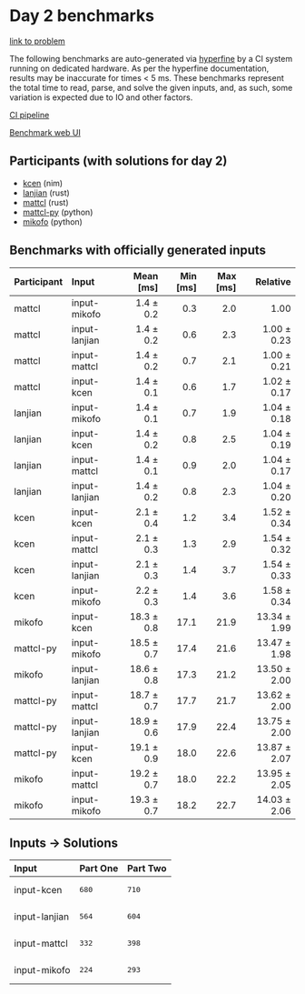 # Day 2 benchmarks

[link to problem](https://adventofcode.com/2024/day/2)

The following benchmarks are auto-generated via
[hyperfine](https://github.com/sharkdp/hyperfine) by a CI system running on
dedicated hardware. As per the hyperfine documentation, results may be
inaccurate for times < 5 ms. These benchmarks represent the total time to read,
parse, and solve the given inputs, and, as such, some variation is expected due
to IO and other factors.

[CI pipeline](http://ci.papercode.net:8080/teams/main/pipelines/aoc2024)

[Benchmark web UI](https://aoc.ancalagon.black)


## Participants (with solutions for day 2)

- [kcen](https://github.com/kcen/aoc2024) (nim)
- [lanjian](https://github.com/lanjian/aoc-2024) (rust)
- [mattcl](https://github.com/mattcl/aoc2024) (rust)
- [mattcl-py](https://github.com/mattcl/aoc2024-py) (python)
- [mikofo](https://github.com/mikofo/aoc2024) (python)


## Benchmarks with officially generated inputs

| Participant | Input | Mean [ms] | Min [ms] | Max [ms] | Relative |
|:---|:---|---:|---:|---:|---:|
| mattcl | input-mikofo | 1.4 ± 0.2 | 0.3 | 2.0 | 1.00 |
| mattcl | input-lanjian | 1.4 ± 0.2 | 0.6 | 2.3 | 1.00 ± 0.23 |
| mattcl | input-mattcl | 1.4 ± 0.2 | 0.7 | 2.1 | 1.00 ± 0.21 |
| mattcl | input-kcen | 1.4 ± 0.1 | 0.6 | 1.7 | 1.02 ± 0.17 |
| lanjian | input-mikofo | 1.4 ± 0.1 | 0.7 | 1.9 | 1.04 ± 0.18 |
| lanjian | input-kcen | 1.4 ± 0.2 | 0.8 | 2.5 | 1.04 ± 0.19 |
| lanjian | input-mattcl | 1.4 ± 0.1 | 0.9 | 2.0 | 1.04 ± 0.17 |
| lanjian | input-lanjian | 1.4 ± 0.2 | 0.8 | 2.3 | 1.04 ± 0.20 |
| kcen | input-kcen | 2.1 ± 0.4 | 1.2 | 3.4 | 1.52 ± 0.34 |
| kcen | input-mattcl | 2.1 ± 0.3 | 1.3 | 2.9 | 1.54 ± 0.32 |
| kcen | input-lanjian | 2.1 ± 0.3 | 1.4 | 3.7 | 1.54 ± 0.33 |
| kcen | input-mikofo | 2.2 ± 0.3 | 1.4 | 3.6 | 1.58 ± 0.34 |
| mikofo | input-kcen | 18.3 ± 0.8 | 17.1 | 21.9 | 13.34 ± 1.99 |
| mattcl-py | input-mikofo | 18.5 ± 0.7 | 17.4 | 21.6 | 13.47 ± 1.98 |
| mikofo | input-lanjian | 18.6 ± 0.8 | 17.3 | 21.2 | 13.50 ± 2.00 |
| mattcl-py | input-mattcl | 18.7 ± 0.7 | 17.7 | 21.7 | 13.62 ± 2.00 |
| mattcl-py | input-lanjian | 18.9 ± 0.6 | 17.9 | 22.4 | 13.75 ± 2.00 |
| mattcl-py | input-kcen | 19.1 ± 0.9 | 18.0 | 22.6 | 13.87 ± 2.07 |
| mikofo | input-mattcl | 19.2 ± 0.7 | 18.0 | 22.2 | 13.95 ± 2.05 |
| mikofo | input-mikofo | 19.3 ± 0.7 | 18.2 | 22.7 | 14.03 ± 2.06 |


## Inputs -> Solutions

| Input | Part One | Part Two |
|:---|:---|:---|
|input-kcen|<pre>680</pre>|<pre>710</pre>|
|input-lanjian|<pre>564</pre>|<pre>604</pre>|
|input-mattcl|<pre>332</pre>|<pre>398</pre>|
|input-mikofo|<pre>224</pre>|<pre>293</pre>|